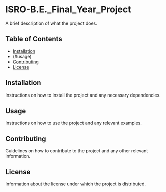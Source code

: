 # ISRO-B.E._Final_Year_Project

A brief description of what the project does.

## Table of Contents

- [Installation](#installation)
- (#usage)
- [Contributing](#contributing)
- [License](#license)

## Installation

Instructions on how to install the project and any necessary dependencies.

## Usage

Instructions on how to use the project and any relevant examples.

## Contributing

Guidelines on how to contribute to the project and any other relevant information.

## License

Information about the license under which the project is distributed.

